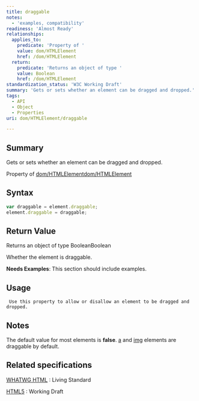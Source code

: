 ```yaml
---
title: draggable
notes:
  - 'examples, compatibility'
readiness: 'Almost Ready'
relationships:
  applies_to:
    predicate: 'Property of '
    value: dom/HTMLElement
    href: /dom/HTMLElement
  return:
    predicate: 'Returns an object of type '
    value: Boolean
    href: /dom/HTMLElement
standardization_status: 'W3C Working Draft'
summary: 'Gets or sets whether an element can be dragged and dropped.'
tags:
  - API
  - Object
  - Properties
uri: dom/HTMLElement/draggable

---
```

## Summary

Gets or sets whether an element can be dragged and dropped.

Property of [dom/HTMLElement](/dom/HTMLElement)[dom/HTMLElement](/dom/HTMLElement)

## Syntax

``` js
var draggable = element.draggable;
element.draggable = draggable;
```

## Return Value

Returns an object of type BooleanBoolean

Whether the element is draggable.

**Needs Examples**: This section should include examples.

## Usage

     Use this property to allow or disallow an element to be dragged and dropped.

## Notes

The default value for most elements is **false**. [a](/html/elements/a) and [img](/html/elements/img) elements are draggable by default.

## Related specifications

[WHATWG HTML](http://www.whatwg.org/specs/web-apps/current-work/multipage)
:   Living Standard

[HTML5](http://www.w3.org/TR/html5)
:   Working Draft

